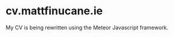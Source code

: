cv.mattfinucane.ie
==================

My CV is being rewritten using the Meteor Javascript framework.